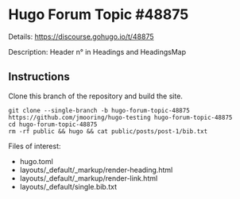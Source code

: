# Hugo Forum Topic #48875

Details: <https://discourse.gohugo.io/t/48875>

Description: Header n° in Headings and HeadingsMap

## Instructions

Clone this branch of the repository and build the site.

```text
git clone --single-branch -b hugo-forum-topic-48875 https://github.com/jmooring/hugo-testing hugo-forum-topic-48875
cd hugo-forum-topic-48875
rm -rf public && hugo && cat public/posts/post-1/bib.txt
```

Files of interest:

- hugo.toml
- layouts/_default/_markup/render-heading.html
- layouts/_default/_markup/render-link.html
- layouts/_default/single.bib.txt
